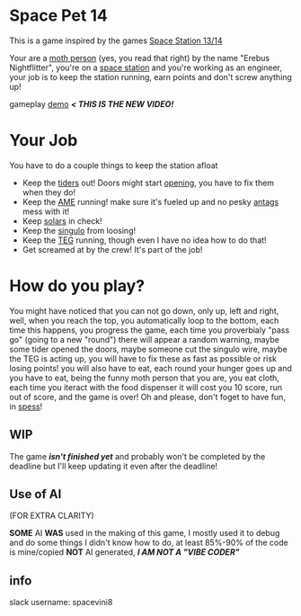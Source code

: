 # Space Pet 14

This is a game inspired by the games [Space Station 13/14](https://spacestation14.com/)

Your are a [moth person](https://wiki.spacestation14.com/wiki/Playable_Species#Moths) (yes, you read that right) by the name "Erebus Nightflitter", you're on a [space station](https://wiki.spacestation14.com/wiki/Maps) and you're working as an engineer, your job is to keep the station running, earn points and don't screw anything up!

gameplay [demo](https://youtu.be/EDJnEjVceJ8) **_< THIS IS THE NEW VIDEO!_**

# Your Job

You have to do a couple things to keep the station afloat

- Keep the [tiders](https://www.reddit.com/r/ss14/comments/1d5d6pr/how_to_tide_101_starter_tide/) out! Doors might start [opening](https://wiki.spacestation14.com/wiki/Hacking), you have to fix them when they do!
- Keep the [AME](https://wiki.spacestation14.com/wiki/Power#The_Antimatter_Engine) running! make sure it's fueled up and no pesky [antags](https://wiki.spacestation14.com/wiki/Antagonist#Syndicate_agent) mess with it!
- Keep [solars](https://wiki.spacestation14.com/wiki/Power#Solar_Power) in check!
- Keep the [singulo](https://wiki.spacestation14.com/wiki/Power#Gravitational_Singularity_Engine) from loosing!
- Keep the [TEG](https://wiki.spacestation14.com/wiki/Power#The_Thermoelectric_Generator_(TEG)) running, though even I have no idea how to do that!
- Get screamed at by the crew! It's part of the job!

# How do you play?

You might have noticed that you can not go down, only up, left and right, well, when you reach the top, you automatically loop to the bottom, each time this happens, you progress the game, each time you proverbialy "pass go" (going to a new "round") there will appear a random warning, maybe some tider opened the doors, maybe someone cut the singulo wire, maybe the TEG is acting up, you will have to fix these as fast as possible or risk losing points! you will also have to eat, each round your hunger goes up and you have to eat, being the funny moth person that you are, you eat cloth, each time you iteract with the food dispenser it will cost you 10 score, run out of score, and the game is over! Oh and please, don't foget to have fun, in [spess](https://www.reddit.com/r/SS13/comments/ecw3se/spessman_alignment_chart/)!

## WIP

The game **_isn't finished yet_** and probably won't be completed by the deadline but I'll keep updating it even after the deadline!

## Use of AI

(FOR EXTRA CLARITY)

**SOME** AI **WAS** used in the making of this game, I mostly used it to debug and do some things I didn't know how to do, at least 85%-90% of the code is mine/copied **NOT** AI generated, ***I AM NOT A "VIBE CODER"***

## info

slack username: spacevini8